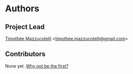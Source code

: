 # Authors

## Project Lead
[Timothée Mazzucotelli](https://github.com/Pawamoy) &lt;timothee.mazzucotelli@gmail.com&gt;

## Contributors
None yet. [Why not be the first?](CONTRIBUTING.md)
